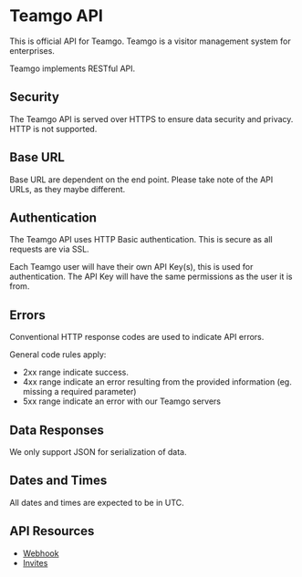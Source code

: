 Teamgo API
==========

This is official API for Teamgo. Teamgo is a visitor management system for enterprises.

Teamgo implements RESTful API. 

Security
--------

The Teamgo API is served over HTTPS to ensure data security and privacy.  HTTP is not supported.

Base URL
--------

Base URL are dependent on the end point. Please take note of the API URLs, as they maybe different.

Authentication
--------------

The Teamgo API uses HTTP Basic authentication. This is secure as all requests are via SSL.

Each Teamgo user will have their own API Key(s), this is used for authentication.  The API Key will have the same permissions as the user it is from.

Errors
------

Conventional HTTP response codes are used to indicate API errors.

General code rules apply:
* 2xx range indicate success.
* 4xx range indicate an error resulting from the provided information (eg. missing a required parameter)
* 5xx range indicate an error with our Teamgo servers


Data Responses
--------------

We only support JSON for serialization of data.

Dates and Times
---------------

All dates and times are expected to be in UTC.

API Resources
-----------------

* [Webhook](https://github.com/teamgovms/api/blob/master/blob/WEBHOOK.md)
* [Invites](https://github.com/teamgovms/api/blob/master/blob/INVITES.md)
